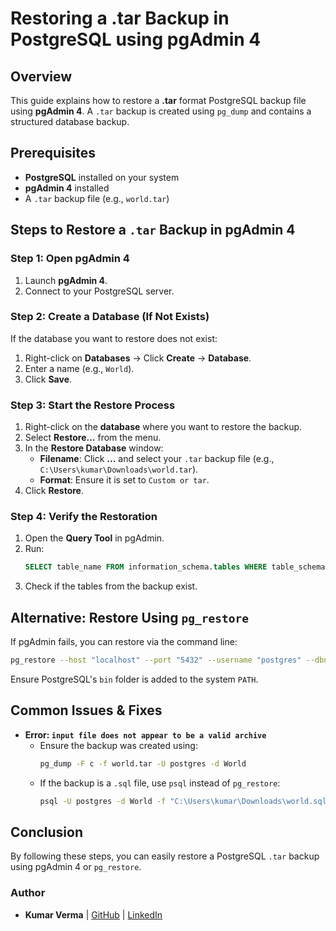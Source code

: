 # Restoring a .tar Backup in PostgreSQL using pgAdmin 4

## Overview
This guide explains how to restore a **.tar** format PostgreSQL backup file using **pgAdmin 4**. A `.tar` backup is created using `pg_dump` and contains a structured database backup.

## Prerequisites
- **PostgreSQL** installed on your system
- **pgAdmin 4** installed
- A `.tar` backup file (e.g., `world.tar`)

## Steps to Restore a `.tar` Backup in pgAdmin 4

### **Step 1: Open pgAdmin 4**
1. Launch **pgAdmin 4**.
2. Connect to your PostgreSQL server.

### **Step 2: Create a Database (If Not Exists)**
If the database you want to restore does not exist:
1. Right-click on **Databases** → Click **Create** → **Database**.
2. Enter a name (e.g., `World`).
3. Click **Save**.

### **Step 3: Start the Restore Process**
1. Right-click on the **database** where you want to restore the backup.
2. Select **Restore...** from the menu.
3. In the **Restore Database** window:
   - **Filename**: Click **...** and select your `.tar` backup file (e.g., `C:\Users\kumar\Downloads\world.tar`).
   - **Format**: Ensure it is set to `Custom or tar`.
4. Click **Restore**.

### **Step 4: Verify the Restoration**
1. Open the **Query Tool** in pgAdmin.
2. Run:
   ```sql
   SELECT table_name FROM information_schema.tables WHERE table_schema = 'public';
   ```
3. Check if the tables from the backup exist.

## Alternative: Restore Using `pg_restore`
If pgAdmin fails, you can restore via the command line:
```sh
pg_restore --host "localhost" --port "5432" --username "postgres" --dbname "World" --verbose "C:\Users\kumar\Downloads\world.tar"
```
Ensure PostgreSQL's `bin` folder is added to the system `PATH`.

## Common Issues & Fixes
- **Error: `input file does not appear to be a valid archive`**
  - Ensure the backup was created using:
    ```sh
    pg_dump -F c -f world.tar -U postgres -d World
    ```
  - If the backup is a `.sql` file, use `psql` instead of `pg_restore`:
    ```sh
    psql -U postgres -d World -f "C:\Users\kumar\Downloads\world.sql"
    ```

## Conclusion
By following these steps, you can easily restore a PostgreSQL `.tar` backup using pgAdmin 4 or `pg_restore`.

### **Author**
- **Kumar Verma** | [GitHub](https://github.com/DataWizVerma) | [LinkedIn](https://www.linkedin.com/in/kumar-verma2002/)

